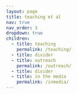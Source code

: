 ```yaml
---
layout: page
title: teaching et al
nav: true
nav_order: 3
dropdown: true
children:
  - title: teaching
    permalink: /teaching/
  - title: divider
  - title: outreach
    permalink: /outreach/
  - title: divider
  - title: in the media
    permalink: /inmedia/
---
```

